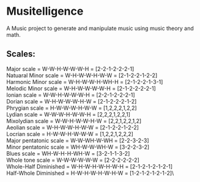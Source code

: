 # Musitelligence

A Music project to generate and manipulate music using music theory and math.

## Scales:

Major scale 		= 	W-W-H-W-W-W-H	=	[2-2-1-2-2-2-1]\
Natuaral Minor scale 	= 	W-H-W-W-H-W-W	=	[2-1-2-2-1-2-2]\
Harmonic Minor scale 	= 	W-H-W-W-H-WH-H  =	[2-1-2-2-1-3-1]\
Melodic Minor scale 	= 	W-H-W-W-W-W-H 	=	[2-1-2-2-2-2-1]\
Ionian scale 		= 	W-W-H-W-W-W-H 	=	[2-2-1-2-2-2-1]\
Dorian scale 		=	W-H-W-W-W-H-W 	=	[2-1-2-2-2-1-2]\
Phrygian scale 		= 	H-W-W-W-H-W-W 	=	[1,2,2,2,1,2,2]\
Lydian scale 		= 	W-W-W-H-W-W-H 	=	[2,2,2,1,2,2,1]\
Mixolydian scale 	= 	W-W-H-W-W-H-W	=	[2,2,1,2,2,1,2]\
Aeolian scale 		= 	W-H-W-W-H-W-W	=	[2-1-2-2-1-2-2]\
Locrian scale 		= 	H-W-W-H-W-W-W	=	[1,2,2,1,2,2,2]\
Major pentatonic scale  = 	W-W-WH-W-WH	=	[2-2-3-2-3]\
Minor pentatonic scale 	= 	WH-W-W-WH-W	=	[3-2-2-3-2]\
Blues scale 		=	WH-W-H-H-WH-W	=	[3-2-1-1-3-2]\
Whole tone scale 	=	W-W-W-W-W-W	=	[2-2-2-2-2-2]\
Whole-Half Diminished	=	W-H-W-H-W-H-W-H	=	[2-1-2-1-2-1-2-1]\
Half-Whole Diminished	=	H-W-H-W-H-W-H-W	=	[1-2-1-2-1-2-1-2]\




